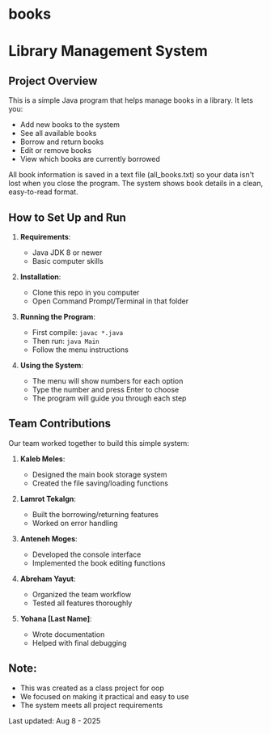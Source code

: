 # books

# Library Management System

## Project Overview
This is a simple Java program that helps manage books in a library. It lets you:
- Add new books to the system
- See all available books
- Borrow and return books
- Edit or remove books
- View which books are currently borrowed

All book information is saved in a text file (all_books.txt) so your data isn't lost when you close the program. The system shows book details in a clean, easy-to-read format.

## How to Set Up and Run
1. **Requirements**:
   - Java JDK 8 or newer
   - Basic computer skills

2. **Installation**:
   - Clone this repo in you computer
   - Open Command Prompt/Terminal in that folder

3. **Running the Program**:
   - First compile: `javac *.java`
   - Then run: `java Main`
   - Follow the menu instructions

4. **Using the System**:
   - The menu will show numbers for each option
   - Type the number and press Enter to choose
   - The program will guide you through each step

## Team Contributions
Our team worked together to build this simple system:

1. **Kaleb Meles**:
   - Designed the main book storage system
   - Created the file saving/loading functions

2. **Lamrot Tekalgn**:
   - Built the borrowing/returning features
   - Worked on error handling

3. **Anteneh Moges**:
   - Developed the console interface
   - Implemented the book editing functions

4. **Abreham Yayut**:
   - Organized the team workflow
   - Tested all features thoroughly

5. **Yohana [Last Name]**:
   - Wrote documentation
   - Helped with final debugging

## Note:
- This was created as a class project for oop
- We focused on making it practical and easy to use
- The system meets all project requirements

Last updated: Aug 8 - 2025
